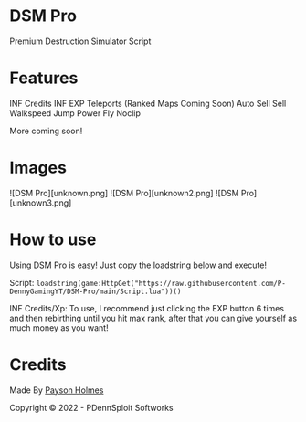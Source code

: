 # DSM Pro

Premium Destruction Simulator Script

# Features

INF Credits
INF EXP
Teleports (Ranked Maps Coming Soon)
Auto Sell
Sell
Walkspeed
Jump Power
Fly
Noclip

More coming soon!

# Images

![DSM Pro][unknown.png]
![DSM Pro][unknown2.png]
![DSM Pro][unknown3.png]

# How to use

Using DSM Pro is easy! Just copy the loadstring below and execute!

Script: `loadstring(game:HttpGet("https://raw.githubusercontent.com/P-DennyGamingYT/DSM-Pro/main/Script.lua"))()`

INF Credits/Xp: To use, I recommend just clicking the EXP button 6 times and then rebirthing until you hit max rank, after that you can give yourself as much money as you want!

# Credits

Made By [Payson Holmes](https://github.com/P-DennyGamingYT/)

Copyright &copy; 2022 - PDennSploit Softworks
